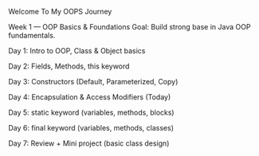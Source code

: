 Welcome To My OOPS Journey

Week 1 — OOP Basics & Foundations
Goal: Build strong base in Java OOP fundamentals.

Day 1: Intro to OOP, Class & Object basics

Day 2: Fields, Methods, this keyword

Day 3: Constructors (Default, Parameterized, Copy)

Day 4: Encapsulation & Access Modifiers (Today)

Day 5: static keyword (variables, methods, blocks)

Day 6: final keyword (variables, methods, classes)

Day 7: Review + Mini project (basic class design)
